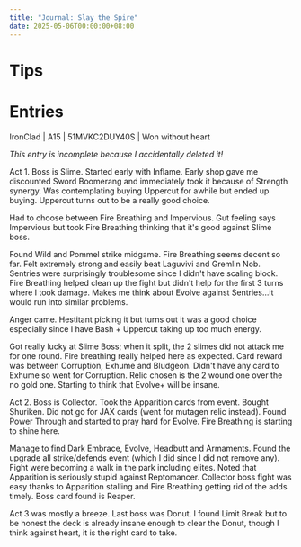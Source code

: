 ```yaml
---
title: "Journal: Slay the Spire"
date: 2025-05-06T00:00:00+08:00
---
```


# Tips


# Entries

IronClad | A15 | 51MVKC2DUY40S | Won without heart

_This entry is incomplete because I accidentally deleted it!_

Act 1. Boss is Slime. Started early with Inflame. Early shop gave me discounted Sword Boomerang and immediately took it because of Strength synergy. Was contemplating buying Uppercut for awhile but ended up buying. Uppercut turns out to be a really good choice.

Had to choose between Fire Breathing and Impervious. Gut feeling says Impervious but took Fire Breathing thinking that it's good against Slime boss. 

Found Wild and Pommel strike midgame. Fire Breathing seems decent so far. Felt extremely strong and easily beat Laguvivi and Gremlin Nob. Sentries were surprisingly troublesome since I didn't have scaling block. Fire Breathing helped clean up the fight but didn't help for the first 3 turns where I took damage. Makes me think about Evolve against Sentries...it would run into similar problems.

Anger came. Hestitant picking it but turns out it was a good choice especially since I have Bash + Uppercut taking up too much energy.

Got really lucky at Slime Boss; when it split, the 2 slimes did not attack me for one round. Fire breathing really helped here as expected. Card reward was between Corruption, Exhume and Bludgeon. Didn't have any card to Exhume so went for Corruption. Relic chosen is the 2 wound one over the no gold one. Starting to think that Evolve+ will be insane.

Act 2. Boss is Collector. Took the Apparition cards from event. Bought Shuriken. Did not go for JAX cards (went for mutagen relic instead). Found Power Through and started to pray hard for Evolve. Fire Breathing is starting to shine here.

Manage to find Dark Embrace, Evolve, Headbutt and Armaments. Found the upgrade all strike/defends event (which I did since I did not remove any). Fight were becoming a walk in the park including elites. Noted that Apparition is seriously stupid against Reptomancer. Collector boss fight was easy thanks to Apparition stalling and Fire Breathing getting rid of the adds timely. Boss card found is Reaper. 

Act 3 was mostly a breeze. Last boss was Donut. I found Limit Break but to be honest the deck is already insane enough to clear the Donut, though I think against heart, it is the right card to take.












